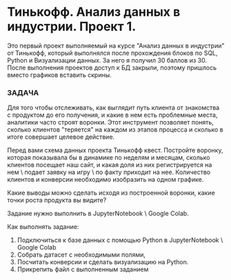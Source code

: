 # Тинькофф. Анализ данных в индустрии. Проект 1.

Это первый проект выполняемый на курсе "Анализ данных в индустрии" от Тинькофф, который выполнялся после прохождения блоков по SQL, Python и Визуализации данных. За него я получил 30 баллов из 30. После выполнения проектов доступ к БД закрыли, поэтому пришлось вместо графиков вставить скрины.

### ЗАДАЧА
Для того чтобы отслеживать, как выглядит путь клиента от знакомства с продуктом до его получения, и какие в нем есть проблемные места, аналитики часто строят воронки. Этот инструмент позволяет понять, сколько клиентов "теряется" на каждом из этапов процесса и сколько в итоге совершает целевое действие.

Перед вами схема данных проекта Тинькофф квест. Постройте воронку, которая показывала бы в динамике по неделям и месяцам, сколько клиентов посещает наш сайт, и какая доля из них регистрируется на нем \ подает заявку на игру \ по факту приходит на нее. Количество клиентов и конверсии необходимо изобразить на одном графике.

Какие выводы можно сделать исходя из построенной воронки, какие точки роста продукта вы видите?

Задание нужно выполнить в JupyterNotebook \ Google Colab.

Как выполнять задание:

  1. Подключиться к базе данных с помощью Python в JupyterNotebook \ Google Colab 
  2. Собрать датасет с необходимыми полями,
  3. Посчитать конверсии и сделать визуализацию на Python.
  4. Прикрепить файл с выполненным заданием

